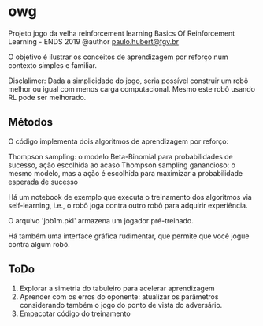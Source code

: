 # owg

Projeto jogo da velha reinforcement learning
Basics Of Reinforcement Learning - ENDS 2019
@author paulo.hubert@fgv.br

O objetivo é ilustrar os conceitos de aprendizagem por reforço num contexto simples e familiar.

Disclalimer: Dada a simplicidade do jogo, seria possível construir um robô melhor ou igual com menos carga computacional. Mesmo este robô usando RL pode ser melhorado. 

## Métodos

O código implementa dois algoritmos de aprendizagem por reforço:

Thompson sampling: o modelo Beta-Binomial para probabilidades de sucesso, ação escolhida ao acaso
Thompson sampling ganancioso: o mesmo modelo, mas a ação é escolhida para maximizar a probabilidade esperada de sucesso

Há um notebook de exemplo que executa o treinamento dos algoritmos via self-learning, i.e., o robô joga contra outro robô para adquirir experiência.

O arquivo 'job1m.pkl' armazena um jogador pré-treinado.

Há também uma interface gráfica rudimentar, que permite que você jogue contra algum robô.

## ToDo

1. Explorar a simetria do tabuleiro para acelerar aprendizagem
2. Aprender com os erros do oponente: atualizar os parâmetros considerando também o jogo do ponto de vista do adversário.
3. Empacotar código do treinamento 

